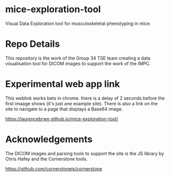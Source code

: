 # mice-exploration-tool
Visual Data Exploration tool for musculoskeletal phenotyping in mice.

# Repo Details
This repository is the work of the Group 34 TSE team creating a data visualisation tool for DICOM images to support the work of the IMPC. 

# Experimental web app link
This weblink works bets in chrome. there is a delay of 2 seconds before the first imaage shows (it's just ane example site).
There is also a link on the site to navigate to a page that displays a Base64 image.

https://laurencebrwn.github.io/mice-exploration-tool/

# Acknowledgements
The DICOM images and parsing tools to support the site is the JS library by Chris Hafey and the Cornerstone tools.

https://github.com/cornerstonejs/cornerstone


